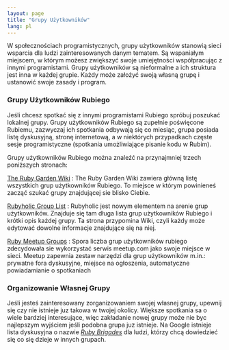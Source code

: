 ```yaml
---
layout: page
title: "Grupy Użytkowników"
lang: pl
---
```


W społecznościach programistycznych, grupy użytkowników stanowią sieci
wsparcia dla ludzi zainteresowanych danym tematem. Są wspaniałym
miejscem, w którym możesz zwiększyć swoje umiejętności współpracując z
innymi programistami. Grupy użytkowników są nieformalne a ich struktura
jest inna w każdej grupie. Każdy może założyć swoją własną grupę i
ustanowić swoje zasady i program.

### Grupy Użytkowników Rubiego

Jeśli chcesz spotkać się z innymi programistami Rubiego spróbuj poszukać
lokalnej grupy. Grupy użytkowników Rubiego są zupełnie poświęcone
Rubiemu, zazwyczaj ich spotkania odbywają się co miesiąc, grupa posiada
listę dyskusyjną, stronę internetową, a w niektórych przypadkach częste
sesje programistyczne (spotkania umożliwiające pisanie kodu w Rubim).

Grupy użytkowników Rubiego można znaleźć na przynajmniej trzech
poniższych stronach:

[The Ruby Garden Wiki][1]
: The Ruby Garden Wiki zawiera główną listę wszystkich grup użytkowników
  Rubiego. To miejsce w którym powinieneś zacząć szukać grupy
  znajdującej sie blisko Ciebie.

[Rubyholic Group List][2]
: Rubyholic jest nowym elementem na arenie grup użytkowników. Znajduje
  się tam długa lista grup użytkowników Rubiego i krótki opis każdej
  grupy. Ta strona przypomina Wiki, czyli każdy może edytować dowolne
  informacje znajdujące się na niej.

[Ruby Meetup Groups][3]
: Spora liczba grup użytkowników rubiego zdecydowała sie wykorzystać
  serwis meetup.com jako swoje miejsce w sieci. Meetup zapewnia zestaw
  narzędzi dla grup użytkowników m.in.: prywatne fora dyskusyjne,
  miejsce na ogłoszenia, automatyczne powiadamianie o spotkaniach

### Organizowanie Własnej Grupy

Jeśli jesteś zainteresowany zorganizowaniem swojej własnej grupy,
upewnij się czy nie istnieje juz takowa w twojej okolicy. Większe
spotkania sa o wiele bardziej interesujące, więc zakładanie nowej grupy
może nie byc najlepszym wyjściem jeśli podobna grupa juz istnieje. Na
Google istnieje lista dyskusyjna o nazwie [*Ruby Brigades*][4] dla
ludzi, którzy chcą dowiedzieć się co się dzieje w innych grupach.



[1]: http://wiki.rubygarden.org/Ruby/page/show/RubyUserGroups 
[2]: http://www.rubyholic.com/ 
[3]: http://ruby.meetup.com 
[4]: http://groups.google.com/group/Ruby-Brigades 
